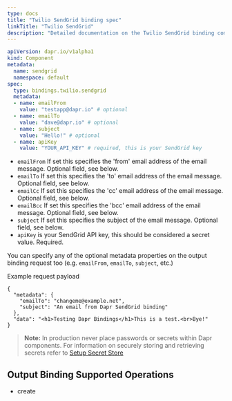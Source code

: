 ```yaml
---
type: docs
title: "Twilio SendGrid binding spec"
linkTitle: "Twilio SendGrid"
description: "Detailed documentation on the Twilio SendGrid binding component"
---
```


```yaml
apiVersion: dapr.io/v1alpha1
kind: Component
metadata:
  name: sendgrid
  namespace: default
spec:
  type: bindings.twilio.sendgrid
  metadata:
  - name: emailFrom
    value: "testapp@dapr.io" # optional 
  - name: emailTo
    value: "dave@dapr.io" # optional 
  - name: subject
    value: "Hello!" # optional 
  - name: apiKey
    value: "YOUR_API_KEY" # required, this is your SendGrid key
```

- `emailFrom` If set this specifies the 'from' email address of the email message. Optional field, see below.
- `emailTo` If set this specifies the 'to' email address of the email message. Optional field, see below.
- `emailCc` If set this specifies the 'cc' email address of the email message. Optional field, see below.
- `emailBcc` If set this specifies the 'bcc' email address of the email message. Optional field, see below.
- `subject` If set this specifies the subject of the email message. Optional field, see below.
- `apiKey` is your SendGrid API key, this should be considered a secret value. Required.

You can specify any of the optional metadata properties on the output binding request too (e.g. `emailFrom`, `emailTo`, `subject`, etc.)

Example request payload
```
{
  "metadata": {
    "emailTo": "changeme@example.net",
    "subject": "An email from Dapr SendGrid binding"
  }, 
  "data": "<h1>Testing Dapr Bindings</h1>This is a test.<br>Bye!"
}
```

> **Note:** In production never place passwords or secrets within Dapr components. For information on securely storing and retrieving secrets refer to [Setup Secret Store](../../../howto/setup-secret-store)

## Output Binding Supported Operations

* create
